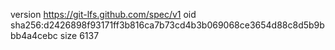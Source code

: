 version https://git-lfs.github.com/spec/v1
oid sha256:d2426898f93171ff3b816ca7b73cd4b3b069068ce3654d88c8d5b9bbb4a4cebc
size 6137
